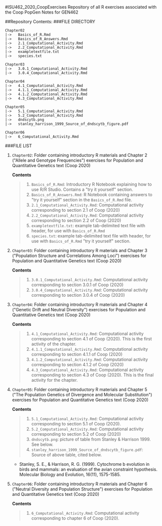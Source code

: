 #ISU462_2020_CoopExercises
Repository of all R exercises associated with the Coop PopGen Notes for GEN462

##Repository Contents:
###FILE DIRECTORY  

```
Chapter02
|->   Basics_of_R.Rmd  
|->   Basics_of_R_Answers.Rmd
|->   2.1_Computational_Activity.Rmd
|->   2.2_Computational_Activity.Rmd  
|->   exampletextfile.txt
|->   species.txt 
```
```
Chapter03
|->   3.0.1_Computational_Activity.Rmd 
|->   3.0.4_Computational_Activity.Rmd
```
```
Chapter04
|->   4.1_Computational_Activity.Rmd  
|->   4.1.1_Computational_Activity.Rmd
|->   4.1.2_Computational_Activity.Rmd
|->   4.3_Computational_Activity.Rmd  
```
```
Chapter05
|->   5.1_Computational_Activity.Rmd  
|->   5.2_Computational_Activity.Rmd 
|->   dndscytb.png
|->   stanley_harrison_1999_Source_of_dndscytb_figure.pdf
```
```
Chapter06
|->   6_Computational_Activity.Rmd   
```

###FILE LIST 


1. `Chapter02`: Folder containing introductory R materials and Chapter 2 ("Allele and Genotype Frequencies") exercises for Population and Quantitative Genetics text (Coop 2020)  

	**Contents**

	>1. `Basics_of_R.Rmd`: Introductory R Notebook explaining how to use R/R Studio. Contains a "try it yourself" section.
	>2. `Basics_of_R_Answers.Rmd`: R Notebook containing answers to "try it yourself" section in the `Basics_of_R.Rmd` file.
	>3. `2.1_Computational_Activity.Rmd`: Computational activity corresponding to section 2.1 of Coop (2020) 
	>4. `2.2_Computational_Activity.Rmd`: Computational activity corresponding to section 2.2 of Coop (2020) 
	>5. `exampletextfile.txt`: example tab-delimited text file with header, for use with `Basics_of_R.Rmd`
	>6. `species.txt`: example tab-delimited text file with header, for use with `Basics_of_R.Rmd` "try it yourself" section.
	
2. `Chapter03`: Folder containing introductory R materials and Chapter 3 ("Population Structure and Correlations Among Loci") exercises for Population and Quantitative Genetics text (Coop 2020)  

	**Contents**

	>1. `3.0.1_Computational_Activity.Rmd`: Computational activity corresponding to section 3.0.1 of Coop (2020)
	>2. `3.0.4_Computational_Activity.Rmd`: Computational activity corresponding to section 3.0.4 of Coop (2020)  
	
3. `Chapter04`: Folder containing introductory R materials and Chapter 4 ("Genetic Drift and Neutral Diversity") exercises for Population and Quantitative Genetics text (Coop 2020)  

	**Contents**

	>1. `4.1_Computational_Activity.Rmd`: Computational activity corresponding to section 4.1 of Coop (2020). This is the first activity of the chapter.
	>2. `4.1.1_Computational_Activity.Rmd`: Computational activity corresponding to section 4.1.1 of Coop (2020)
	>3. `4.1.2_Computational_Activity.Rmd`: Computational activity corresponding to section 4.1.2 of Coop (2020) 
	>4. `4.3_Computational_Activity.Rmd`: Computational activity corresponding to section 4.3 of Coop (2020). This is the final activity for the chapter.

4. `Chapter05`: Folder containing introductory R materials and Chapter 5 ("The Population Genetics of Divergence and Molecular Substitution") exercises for Population and Quantitative Genetics text (Coop 2020)  

	**Contents**

	>1. `5.1_Computational_Activity.Rmd`: Computational activity corresponding to section 5.1 of Coop (2020).
	>2. `5.2_Computational_Activity.Rmd`: Computational activity corresponding to section 5.2 of Coop (2020)
	>3. `dndscytb.png`: picture of table from Stanley & Harrison 1999. See below.
	>4. `stanley_harrison_1999_Source_of_dndscytb_figure.pdf`: Source of above table, cited below.   
	* Stanley, S. E., & Harrison, R. G. (1999). Cytochrome b evolution in birds and mammals: an evaluation of the avian constraint hypothesis. Molecular Biology and Evolution, 16(11), 1575-1585.

5. `Chapter06`: Folder containing introductory R materials and Chapter 6 ("Neutral Diversity and Population Structure") exercises for Population and Quantitative Genetics text (Coop 2020)  

	**Contents**

	>1. `6_Computational_Activity.Rmd`: Computational activity corresponding to chapter 6 of Coop (2020).